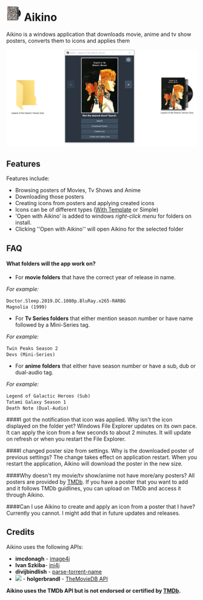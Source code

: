 # ![app icon](./.github/readme-images/app-icon.png) Aikino
Aikino is a windows application that downloads movie, anime and tv show posters, converts them to icons and applies them

![app-concept](./.github/readme-images/concept.png)

## Features

Features include:
* Browsing posters of Movies, Tv Shows and Anime
* Downloading those posters
* Creating icons from posters and applying created icons
* Icons can be of different types ([With Template](https://www.deviantart.com/musacakir/art/Movie-And-TV-Show-DVD-Folder-Icon-Template-469935243) or Simple)
* 'Open with Aikino' is added to windows *right-click menu* for folders on install.
 * Clicking ''Open with Aikino'' will open Aikino for the selected folder

## FAQ
#### What folders will the app work on?
* For **movie folders** that have the correct year of release in name. 

*For example:*
```
Doctor.Sleep.2019.DC.1080p.BluRay.x265-RARBG
Magnolia (1999)
```
* For **Tv Series folders** that either mention season number or have name followed by a Mini-Series tag.

*For example:*
```
Twin Peaks Season 2
Devs (Mini-Series)
```
* For **anime folders** that either have season number or have a sub, dub or dual-audio tag.

*For example:*
```
Legend of Galactic Heroes (Sub)
Tatami Galaxy Season 1
Death Note (Dual-Audio)
```

####I got the notification that icon was applied. Why isn't the icon displayed on the folder yet?
Windows File Explorer updates on its own pace. It can apply the icon from a few seconds to about 2 minutes. It will update on refresh or when you restart the File Explorer.

####I changed poster size from settings. Why is the downloaded poster of previous settings?
The change takes effect on application restart. When you restart the application, Aikino will download the poster in the new size. 

####Why doesn't my movie/tv show/anime not have more/any posters?
All posters are provided by [TMDb](https://www.themoviedb.org/). If you have a poster that you want to add and it follows TMDb guidlines, you can upload on TMDb and access it through Aikino.

####Can I use Aikino to create and apply an icon from a poster that I have?
Currently you cannot. I might add that in future updates and releases. 

## Credits
Aikino uses the following APIs:
* **imcdonagh** - [image4j](https://github.com/imcdonagh/image4j)
* **Ivan Szkiba**- [ini4j](http://ini4j.sourceforge.net/)
* **divijbindlish** - [parse-torrent-name](https://github.com/divijbindlish/parse-torrent-name)
* <img src="https://www.themoviedb.org/assets/2/v4/logos/v2/blue_short-8e7b30f73a4020692ccca9c88bafe5dcb6f8a62a4c6bc55cd9ba82bb2cd95f6c.svg" width="80"> - **holgerbrandl** - [TheMovieDB API](https://github.com/holgerbrandl/themoviedbapi) 

**Aikino uses the TMDb API but is not endorsed or certified by [TMDb](https://www.themoviedb.org/).**
